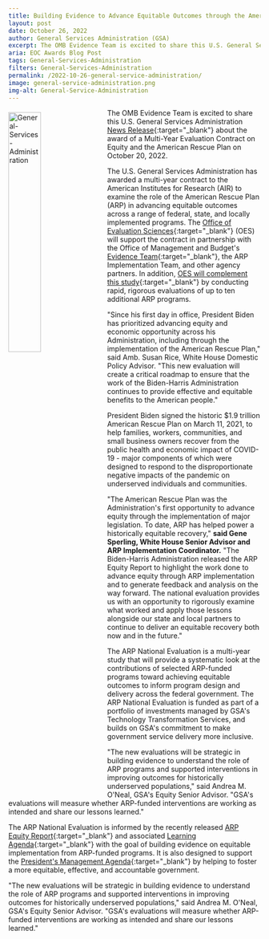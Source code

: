 ```yaml
---
title: Building Evidence to Advance Equitable Outcomes through the American Rescue Plan
layout: post
date: October 26, 2022
author: General Services Administration (GSA)
excerpt: The OMB Evidence Team is excited to share this U.S. General Services Administration...
aria: EOC Awards Blog Post
tags: General-Services-Administration
filters: General-Services-Administration
permalink: /2022-10-26-general-service-administration/
image: general-service-administration.png
img-alt: General-Service-Administration
---
```


<img src="{{site.baseurl}}/assets/images/blog/general-service-administration.png" alt="General-Services-Administration" style="float:left; width:36%; height:35%; margin-right:1rem; margin-top:0.4rem">

The OMB Evidence Team is excited to share this U.S. General Services Administration [News Release](https://www.gsa.gov/about-us/newsroom/news-releases/gsa-to-build-evidence-on-advancing-equitable-outcomes-through-the-american-rescue-plan-10202022){:target="_blank"} about the award of a Multi-Year Evaluation Contract on Equity and the American Rescue Plan on October 20, 2022. 

The U.S. General Services Administration has awarded a multi-year contract to the American Institutes for Research (AIR) to examine the role of the American Rescue Plan (ARP) in advancing equitable outcomes across a range of federal, state, and locally implemented programs. The [Office of Evaluation Sciences](https://oes.gsa.gov/american-rescue-plan/){:target="_blank"} (OES) will support the contract in partnership with the Office of Management and Budget's [Evidence Team](https://www.evaluation.gov/about/){:target="_blank"}, the ARP Implementation Team, and other agency partners. In addition, [OES will complement this study](https://www.gsa.gov/blog/2021/12/15/gsa-to-build-evidence-to-advance-equitable-outcomes-through-the-american-rescue-plan){:target="_blank"} by conducting rapid, rigorous evaluations of up to ten additional ARP programs.

"Since his first day in office, President Biden has prioritized advancing equity and economic opportunity across his Administration, including through the implementation of the American Rescue Plan," said Amb. Susan Rice, White House Domestic Policy Advisor. "This new evaluation will create a critical roadmap to ensure that the work of the Biden-Harris Administration continues to provide effective and equitable benefits to the American people."

President Biden signed the historic $1.9 trillion American Rescue Plan on March 11, 2021, to help families, workers, communities, and small business owners recover from the public health and economic impact of COVID-19 - major components of which were designed to respond to the disproportionate negative impacts of the pandemic on underserved individuals and communities.

"The American Rescue Plan was the Administration's first opportunity to advance equity through the implementation of major legislation. To date, ARP has helped power a historically equitable recovery," <b>said Gene Sperling, White House Senior Advisor and ARP Implementation Coordinator.</b> "The Biden-Harris Administration released the ARP Equity Report to highlight the work done to advance equity through ARP implementation and to generate feedback and analysis on the way forward. The national evaluation provides us with an opportunity to rigorously examine what worked and apply those lessons alongside our state and local partners to continue to deliver an equitable recovery both now and in the future."

The ARP National Evaluation is a multi-year study that will provide a systematic look at the contributions of selected ARP-funded programs toward achieving equitable outcomes to inform program design and delivery across the federal government. The ARP National Evaluation is funded as part of a portfolio of investments managed by GSA's Technology Transformation Services, and builds on GSA's commitment to make government service delivery more inclusive.  

"The new evaluations will be strategic in building evidence to understand the role of ARP programs and supported interventions in improving outcomes for historically underserved populations," said Andrea M. O'Neal, GSA's Equity Senior Advisor. "GSA's evaluations will measure whether ARP-funded interventions are working as intended and share our lessons learned."

The ARP National Evaluation is informed by the recently released [ARP Equity Report](https://whitehouse.gov/wp-content/uploads/2022/05/ADVANCING-EQUITY-THROUGH-THE-AMERICAN-RESCUE-PLAN.pdf){:target="_blank"} and associated [Learning Agenda](https://www.whitehouse.gov/wp-content/uploads/2022/05/American-Rescue-Plan-Equity-Learning-Agenda.pdf){:target="_blank"} with the goal of building evidence on equitable implementation from ARP-funded programs. It is also designed to support the [President's Management Agenda](https://assets.performance.gov/PMA/PMA-Learning-Agenda.pdf){:target="_blank"} by helping to foster a more equitable, effective, and accountable government.

"The new evaluations will be strategic in building evidence to understand the role of ARP programs and supported interventions in improving outcomes for historically underserved populations," said Andrea M. O'Neal, GSA's Equity Senior Advisor. "GSA's evaluations will measure whether ARP-funded interventions are working as intended and share our lessons learned."
